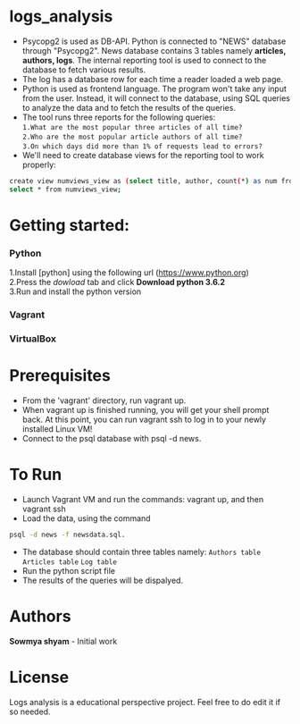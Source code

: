 # logs_analysis

* Psycopg2 is used as DB-API. Python is connected to "NEWS" database through "Psycopg2". News database contains 3 tables namely **articles, authors, logs**. The internal reporting tool is used to connect to the database to fetch various results.
* The log has a database row for each time a reader loaded a web page. 
* Python is used as frontend language. The program  won't take any input from the user. Instead, it will connect to the database, using SQL queries to analyze the data and to fetch the results of the queries.
* The tool runs three reports for the following queries:<br>
`1.What are the most popular three articles of all time?`<br>
`2.Who are the most popular article authors of all time?`<br>
`3.On which days did more than 1% of requests lead to errors?`<br>
* We'll need to create database views for the reporting tool to work properly:
```sh
create view numviews_view as (select title, author, count(*) as num from articles,log where log.path=CONCAT('/article/',articles.slug) group by articles.title,articles.author order by num desc);
select * from numviews_view;
```
# Getting started:
### Python
1.Install [python] using the following url (https://www.python.org)<br>
2.Press the *dowload* tab and click **Download python 3.6.2**<br>
3.Run and install the python version
### Vagrant
### VirtualBox
# Prerequisites
* From the 'vagrant' directory, run vagrant up.
* When vagrant up is finished running, you will get your shell prompt back. At this point, you can run vagrant ssh to log in to your newly installed Linux VM!
* Connect to the psql database with psql -d news.
# To Run
* Launch Vagrant VM and run the commands: vagrant up, and then vagrant ssh
* Load the data, using  the command 
```sh
psql -d news -f newsdata.sql.
```
* The database should contain three tables namely:
 `Authors table`
 `Articles table`
 `Log table`
* Run the python script file
* The results of the queries will be dispalyed.

# Authors
**Sowmya shyam** - Initial work

# License
Logs analysis is a educational perspective project. Feel free to do edit it if so needed.

